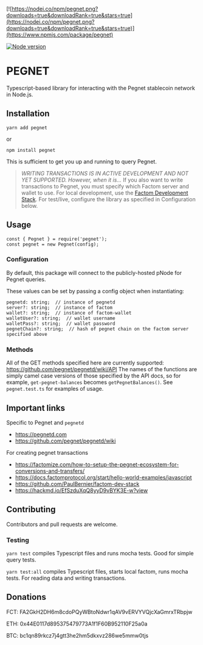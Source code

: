 [![https://nodei.co/npm/pegnet.png?downloads=true&downloadRank=true&stars=true](https://nodei.co/npm/pegnet.png?downloads=true&downloadRank=true&stars=true)](https://www.npmjs.com/package/pegnet)

[![Node version](https://img.shields.io/node/v/[pegnet].svg?style=flat)](http://nodejs.org/download/)

# PEGNET

Typescript-based library for interacting with the Pegnet stablecoin network in Node.js.

## Installation
```
yarn add pegnet
```
or
```
npm install pegnet
```

This is sufficient to get you up and running to query Pegnet.  

>*WRITING TRANSACTIONS IS IN ACTIVE DEVELOPMENT AND NOT YET SUPPORTED. However, when it is...*
> If you also want to write transactions to Pegnet, you must specify which Factom server and wallet to use.  For local development, use the [Factom Development Stack](https://github.com/PaulBernier/factom-dev-stack).  For test/live, configure the library as specified in Configuration below.


## Usage
```
const { Pegnet } = require('pegnet');
const pegnet = new Pegnet(config);
```

### Configuration
By default, this package will connect to the publicly-hosted pNode for Pegnet queries.

These values can be set by passing a config object when instantiating:

    pegnetd: string;  // instance of pegnetd
    server?: string;  // instance of factom
    wallet?: string;  // instance of factom-wallet
    walletUser?: string;  // wallet username
    walletPass?: string;  // wallet password
    pegnetChain?: string;  // hash of pegnet chain on the factom server specified above

### Methods
All of the GET methods specified here are currently supported: https://github.com/pegnet/pegnetd/wiki/API
The names of the functions are simply camel case versions of those specified by the API docs, so for example, `get-pegnet-balances` becomes `getPegnetBalances()`.  See `pegnet.test.ts` for examples of usage.

## Important links
Specific to Pegnet and `pegnetd`
- https://pegnetd.com
- https://github.com/pegnet/pegnetd/wiki

For creating pegnet transactions
- https://factomize.com/how-to-setup-the-pegnet-ecosystem-for-conversions-and-transfers/
- https://docs.factomprotocol.org/start/hello-world-examples/javascript
- https://github.com/PaulBernier/factom-dev-stack
- https://hackmd.io/EfSzduXqQ8yyD9vBYK3E-w?view


## Contributing
Contributors and pull requests are welcome.

### Testing
`yarn test` compiles Typescript files and runs mocha tests. Good for simple query tests.

`yarn test:all` compiles Typescript files, starts local factom, runs mocha tests.  For reading data and writing transactions.

## Donations
FCT: FA2GkH2DH6m8cdoPQyWBtoNdwr1qAV9vERVYVQjcXaGmrxTRbpjw

ETH: 0x44E0117d895375479773A1f1F60B952110F25a0a

BTC: bc1qn89rkcz7j4gtt3he2hm5dkxvz286we5mmw0tjs
